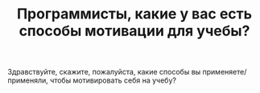 ﻿---
title: "Программисты, какие у вас есть способы мотивации для учебы?"
se.owner.user_id: 372367
se.owner.display_name: "GunTHE"
se.owner.link: "https://ru.meta.stackoverflow.com/users/372367/gunthe"
se.link: "https://ru.meta.stackoverflow.com/questions/11536/%d0%9f%d1%80%d0%be%d0%b3%d1%80%d0%b0%d0%bc%d0%bc%d0%b8%d1%81%d1%82%d1%8b-%d0%ba%d0%b0%d0%ba%d0%b8%d0%b5-%d1%83-%d0%b2%d0%b0%d1%81-%d0%b5%d1%81%d1%82%d1%8c-%d1%81%d0%bf%d0%be%d1%81%d0%be%d0%b1%d1%8b-%d0%bc%d0%be%d1%82%d0%b8%d0%b2%d0%b0%d1%86%d0%b8%d0%b8-%d0%b4%d0%bb%d1%8f-%d1%83%d1%87%d0%b5%d0%b1%d1%8b"
se.question_id: 11536
se.post_type: question
---
<p>Здрaвствуйте, скажите, пожалуйста, какие способы вы применяете/применяли, чтобы мотивировать себя на учебу?</p>
